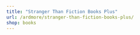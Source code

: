 ```yaml
---
title: "Stranger Than Fiction Books Plus"
url: /ardmore/stranger-than-fiction-books-plus/
shop: books
---
```

